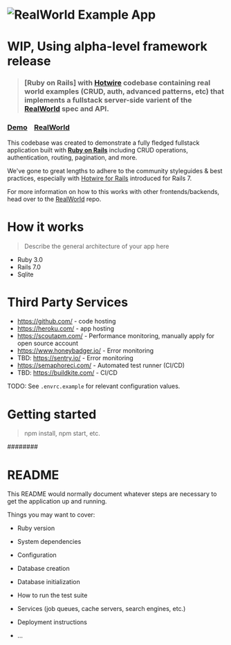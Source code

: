 # ![RealWorld Example App](logo.png)

# WIP, Using alpha-level framework release

> ### [Ruby on Rails] with [Hotwire](https://hotwired.dev/) codebase containing real world examples (CRUD, auth, advanced patterns, etc) that implements a fullstack server-side varient of the [RealWorld](https://github.com/gothinkster/realworld) spec and API.

### [Demo](https://github.com/gothinkster/realworld)&nbsp;&nbsp;&nbsp;&nbsp;[RealWorld](https://github.com/gothinkster/realworld)

This codebase was created to demonstrate a fully fledged fullstack application built with **[Ruby on Rails](https://rubyonrails.org/)** including CRUD operations, authentication, routing, pagination, and more.

We've gone to great lengths to adhere to the community styleguides & best practices, especially with [Hotwire for Rails](https://github.com/hotwired/hotwire-rails) introduced for Rails 7.

For more information on how to this works with other frontends/backends, head over to the [RealWorld](https://github.com/gothinkster/realworld) repo.


# How it works

> Describe the general architecture of your app here

* Ruby 3.0
* Rails 7.0
* Sqlite

# Third Party Services

- https://github.com/ - code hosting
- https://heroku.com/ - app hosting
- https://scoutapm.com/ - Performance monitoring, manually apply for open source account
- https://www.honeybadger.io/ - Error monitoring
- TBD: https://sentry.io/ - Error monitoring
- https://semaphoreci.com/ - Automated test runner (CI/CD)
- TBD: https://buildkite.com/ - CI/CD

TODO: See `.envrc.example` for relevant configuration values.

# Getting started

> npm install, npm start, etc.

########

# README

This README would normally document whatever steps are necessary to get the application up and running.

Things you may want to cover:

* Ruby version

* System dependencies

* Configuration

* Database creation

* Database initialization

* How to run the test suite

* Services (job queues, cache servers, search engines, etc.)

* Deployment instructions

* ...
